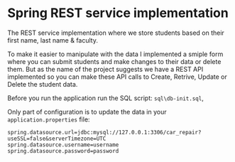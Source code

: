 # Spring REST service implementation

The REST service implementation where we store students based on their first name, last name & faculty.

To make it easier to manipulate with the data I implemented a smiple form where you can submit students and make changes to their data or delete them. But as the name of the project suggests we have a REST API implemented so you can make these API calls to Create, Retrive, Update or Delete the student data.

Before you run the application run the SQL script:
`sql\db-init.sql`,

Only part of configuration is to update the data in your  `application.properties` file:

```properties
spring.datasource.url=jdbc:mysql://127.0.0.1:3306/car_repair?useSSL=false&serverTimezone=UTC
spring.datasource.username=username
spring.datasource.password=password
```


